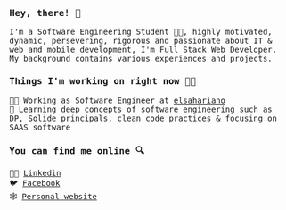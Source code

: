 ### <samp>Hey, there! 👋</samp>
<samp>
  
I'm a Software Engineering Student 👨‍🎓, highly motivated, dynamic, persevering, rigorous and passionate about IT & web and mobile development, I'm Full Stack Web Developer. My background contains various experiences and projects.

### Things I'm working on right now 👨‍💻

👨‍💻 Working as Software Engineer at [elsahariano](https://elsahariano.com)<br>
📘 Learning deep concepts of software engineering such as DP, Solide principals, clean code practices & focusing on SAAS software 

### You can find me online 🔍

👨‍💼 [Linkedin](https://www.linkedin.com/in/mouad-ziani/)<br>
🐦 [Facebook](https://www.facebook.com/mouad.ziani.romac)<br>
🕸️ [Personal website](https://mouadziani.github.io/)<br>

</smap>
